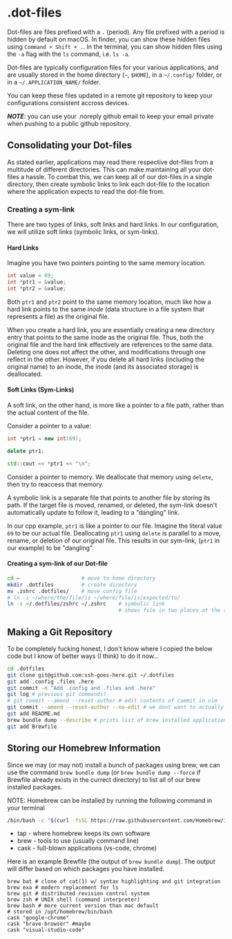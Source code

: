 # .dot-files

Dot-files are files prefixed with a `.` (period). Any file prefixed with a 
period is hidden by default on macOS. In finder, you can show these hidden 
files using `Command + Shift + .`. In the terminal, you can show hidden files 
using the `-a` flag with the `ls` command, i.e. `ls -a`.  

Dot-files are typically configuration files for your various applications, 
and are usually stored in the home directory (`~`, `$HOME`), in a `~/.config/` 
folder, or in a `~/.APPLICATION_NAME/` folder.  

You can keep these files updated in a remote git repository to keep your 
configurations consistent accross devices.  

***NOTE***: you can use your .noreply github email to keep your email private 
when pushing to a public github repository. 


## Consolidating your Dot-files

As stated earlier, applications may read there respective dot-files from a 
multitude of different directories. This can make maintaining all your 
dot-files a hassle. To combat this, we can keep all of our dot-files in a 
single directory, then create symbolic links to link each dot-file to 
the location where the application expects to read the dot-file from.

### Creating a sym-link

There are two types of links, soft links and hard links. In our configuration, 
we will utilize soft links (symbolic links, or sym-links).

#### Hard Links

Imagine you have two pointers pointing to the same memory location.

```cpp
int value = 69;
int *ptr1 = &value;
int *ptr2 = &value;
```

Both `ptr1` and `ptr2` point to the same memory location, much like how 
a hard link points to the same *inode* (data structure in a file system 
that represents a file) as the original file.  

When you create a hard link, you are essentially creating a new directory 
entry that points to the same inode as the original file. Thus, both the 
original file and the hard link effectively are references to the same data. 
Deleting one does not affect the other, and modifications through one 
reflect in the other. However, if you delete all hard links (including 
the original name) to an inode, the inode (and its associated storage) 
is deallocated.  

#### Soft Links (Sym-Links)

A soft link, on the other hand, is more like a pointer to a file path, 
rather than the actual content of the file.  

Consider a pointer to a value:

```cpp
int *ptr1 = new int(69);

delete ptr1;

std::cout << *ptr1 << "\n";
```

Consider a pointer to memory. We deallocate that memory using `delete`, 
then try to reaccess that memory.  

A symbolic link is a separate file that points to another file by storing 
its path. If the target file is moved, renamed, or deleted, the sym-link 
doesn't automatically update to follow it, leading to a "dangling" link.  

In our cpp example, `ptr1` is like a pointer to our file. Imagine the 
literal value `69` to be our actual file. Deallocating `ptr1` using `delete` 
is parallel to a move, rename, or deletion of our original file. This 
results in our sym-link, (`ptr1` in our example) to be "dangling". 

#### Creating a sym-link of our Dot-file

```bash
cd ~                    # move to home directory
mkdir .dotfiles         # create directory
mv .zshrc .dotfiles/    # move config file
# ln -s ~/where/the/file/is ~/where/file/is/expected/to/
ln -s ~/.dotfiles/zshrc ~/.zshrc    # symbolic link
                                    # shows file in two places at the same time
```

## Making a Git Repository

To be completely fucking honest, I don't know where I copied the below code 
but I know of better ways (I think) to do it now...  

```bash
cd .dotfiles
git clone git@github.com:ssh-goes-here.git ~/.dotfiles
git add .config .files .here
git commit -m "Add .config and .files and .here"
git log # previous git commands?
# git commit --amend --reset-author # edit contents of commit in vim
git commit --amend --reset-author --no-edit # we dont want to actually edit 
git add README.md
brew bundle dump --describe # prints list of brew installed applications to a file names 'Brewfile'
git add Brewfile
```

## Storing our Homebrew Information

Since we may (or may not) install a bunch of packages using brew, we can use 
the command `brew bundle dump` (or `brew bundle dump --force` if Brewfile 
already exists in the currect directory) to list all of our brew installed 
packages.  

NOTE: Homebrew can be installed by running the following command in your
terminal

```bash
/bin/bash -c "$(curl -fsSL https://raw.githubusercontent.com/Homebrew/install/HEAD/install.sh)"
```

- tap - where homebrew keeps its own software
- brew - tools to use (usually command line)
- cask - full-blown applications (vs-code, chrome)

Here is an example Brewfile (the output of `brew bundle dump`). The output 
will differ based on which packages you have installed. 

```
brew bat # clone of cat(1) w/ syntax highlighting and git integration
brew exa # modern replacement for ls
brew git # distributed revision control system
brew zsh # UNIX shell (command interpreter)
brew bash # more current version than mac default
# stored in /opt/homebrew/bin/bash
cask "google-chrome"
cask "brave-browser" #maybe
cask "visual-studio-code"
```
